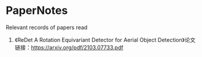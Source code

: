 # PaperNotes
Relevant records of papers read
1. 《ReDet A Rotation Equivariant Detector for Aerial Object Detection》论文链接：<https://arxiv.org/pdf/2103.07733.pdf>
